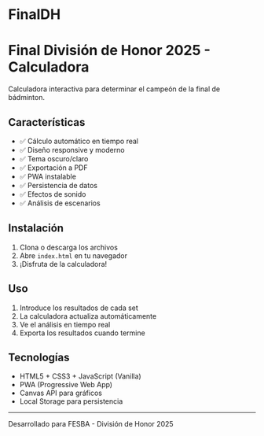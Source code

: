 # FinalDH
# Final División de Honor 2025 - Calculadora

Calculadora interactiva para determinar el campeón de la final de bádminton.

## Características

- ✅ Cálculo automático en tiempo real
- ✅ Diseño responsive y moderno
- ✅ Tema oscuro/claro
- ✅ Exportación a PDF
- ✅ PWA instalable
- ✅ Persistencia de datos
- ✅ Efectos de sonido
- ✅ Análisis de escenarios

## Instalación

1. Clona o descarga los archivos
2. Abre `index.html` en tu navegador
3. ¡Disfruta de la calculadora!

## Uso

1. Introduce los resultados de cada set
2. La calculadora actualiza automáticamente
3. Ve el análisis en tiempo real
4. Exporta los resultados cuando termine

## Tecnologías

- HTML5 + CSS3 + JavaScript (Vanilla)
- PWA (Progressive Web App)
- Canvas API para gráficos
- Local Storage para persistencia

---
Desarrollado para FESBA - División de Honor 2025
